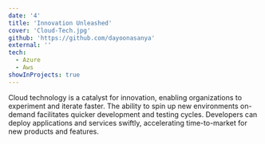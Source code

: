 ```yaml
---
date: '4'
title: 'Innovation Unleashed'
cover: 'Cloud-Tech.jpg'
github: 'https://github.com/dayoonasanya'
external: ''
tech:
  - Azure
  - Aws
showInProjects: true
---
```


Cloud technology is a catalyst for innovation, enabling organizations to experiment and iterate faster. The ability to spin up new environments on-demand facilitates quicker development and testing cycles. Developers can deploy applications and services swiftly, accelerating time-to-market for new products and features.